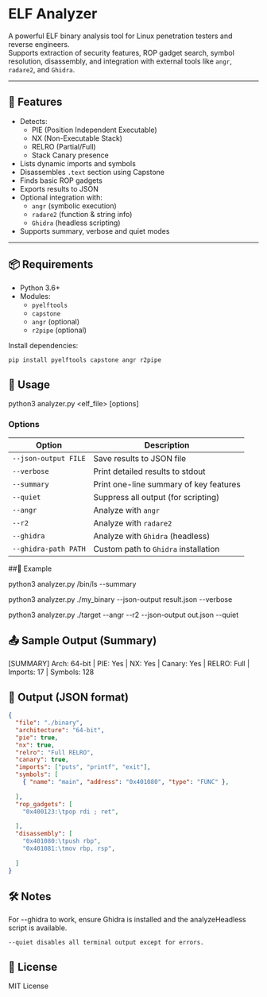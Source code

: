 # ELF Analyzer

A powerful ELF binary analysis tool for Linux penetration testers and reverse engineers.  
Supports extraction of security features, ROP gadget search, symbol resolution, disassembly, and integration with external tools like `angr`, `radare2`, and `Ghidra`.

---

## 🔧 Features

- Detects:
  - PIE (Position Independent Executable)
  - NX (Non-Executable Stack)
  - RELRO (Partial/Full)
  - Stack Canary presence
- Lists dynamic imports and symbols
- Disassembles `.text` section using Capstone
- Finds basic ROP gadgets
- Exports results to JSON
- Optional integration with:
  - `angr` (symbolic execution)
  - `radare2` (function & string info)
  - `Ghidra` (headless scripting)
- Supports summary, verbose and quiet modes

---

## 📦 Requirements

- Python 3.6+
- Modules:
  - `pyelftools`
  - `capstone`
  - `angr` (optional)
  - `r2pipe` (optional)

Install dependencies:

```bash
pip install pyelftools capstone angr r2pipe
```

## 🚀 Usage

python3 analyzer.py <elf_file> [options]

### Options

| Option              | Description                                      |
|---------------------|--------------------------------------------------|
| `--json-output FILE` | Save results to JSON file                       |
| `--verbose`          | Print detailed results to stdout                |
| `--summary`          | Print one-line summary of key features          |
| `--quiet`            | Suppress all output (for scripting)             |
| `--angr`             | Analyze with `angr`                             |
| `--r2`               | Analyze with `radare2`                          |
| `--ghidra`           | Analyze with `Ghidra` (headless)                |
| `--ghidra-path PATH` | Custom path to `Ghidra` installation            |


##📄 Example

python3 analyzer.py /bin/ls --summary

python3 analyzer.py ./my_binary --json-output result.json --verbose

python3 analyzer.py ./target --angr --r2 --json-output out.json --quiet

## 📤 Sample Output (Summary)

[SUMMARY] Arch: 64-bit | PIE: Yes | NX: Yes | Canary: Yes | RELRO: Full | Imports: 17 | Symbols: 128

## 📁 Output (JSON format)
```json
{
  "file": "./binary",
  "architecture": "64-bit",
  "pie": true,
  "nx": true,
  "relro": "Full RELRO",
  "canary": true,
  "imports": ["puts", "printf", "exit"],
  "symbols": [
    { "name": "main", "address": "0x401080", "type": "FUNC" },
    
  ],
  "rop_gadgets": [
    "0x400123:\tpop rdi ; ret",
   
  ],
  "disassembly": [
    "0x401080:\tpush rbp",
    "0x401081:\tmov rbp, rsp",
    
  ]
}
```

## 🛠 Notes

For --ghidra to work, ensure Ghidra is installed and the analyzeHeadless script is available.

    --quiet disables all terminal output except for errors.

## 📜 License

MIT License

